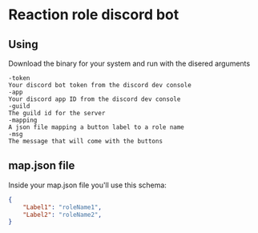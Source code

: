 # Reaction role discord bot

## Using

Download the binary for your system and run with the disered arguments

``` no
-token
Your discord bot token from the discord dev console
-app
Your discord app ID from the discord dev console
-guild
The guild id for the server
-mapping
A json file mapping a button label to a role name
-msg
The message that will come with the buttons
```

## map.json file

Inside your map.json file you'll use this schema:

```json
{
    "Label1": "roleName1",
    "Label2": "roleName2",
}
```
